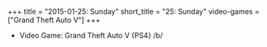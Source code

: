+++
title = "2015-01-25: Sunday"
short_title = "25: Sunday"
video-games = ["Grand Theft Auto V"]
+++


* Video Game: Grand Theft Auto V {PS4} /b/